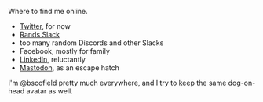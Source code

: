 Where to find me online. 

- [Twitter](https://twitter.com/bscofield), for now
- [Rands Slack](https://randsinrepose.com/welcome-to-rands-leadership-slack/)
- too many random Discords and other Slacks
- Facebook, mostly for family
- [LinkedIn](https://www.linkedin.com/in/bscofield/), reluctantly
- [Mastodon](https://mastodon.social/@bscofield), as an escape hatch

I'm @bscofield pretty much everywhere, and I try to keep the same dog-on-head avatar as well.
